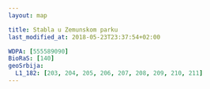```yaml
---
layout: map

title: Stabla u Zemunskom parku
last_modified_at: 2018-05-23T23:37:54+02:00

WDPA: [555589090]
BioRaS: [140]
geoSrbija:
  L1_182: [203, 204, 205, 206, 207, 208, 209, 210, 211]
---
```

